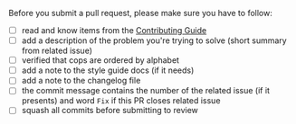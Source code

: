 Before you submit a pull request, please make sure you have to follow:

- [ ] read and know items from the [Contributing Guide](https://github.com/datarockets/datarockets-style/blob/master/CONTRIBUTING.md#pull-requests)
- [ ] add a description of the problem you're trying to solve (short summary from related issue)
- [ ] verified that cops are ordered by alphabet
- [ ] add a note to the style guide docs (if it needs)
- [ ] add a note to the changelog file
- [ ] the commit message contains the number of the related issue (if it presents)
  and word `Fix` if this PR closes related issue
- [ ] squash all commits before submitting to review
